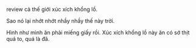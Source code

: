 review cả thế giới xúc xích khổng lồ.

Sao nó lại nhớt nhớt nhầy nhầy thế này trời.


Hình như mình ăn phải miếng giấy rồi.
Xúc xích khổng lồ này ăn có sớ thịt quá to, quá là đã.